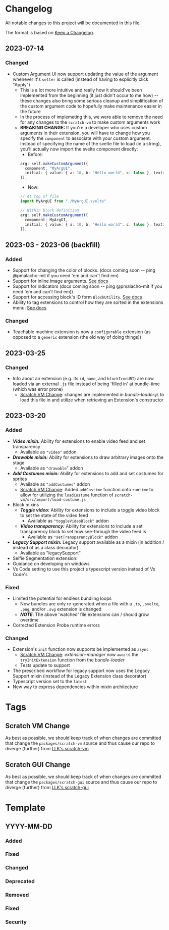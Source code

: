 # Changelog

All notable changes to this project will be documented in this file.

The format is based on [Keep a Changelog](https://keepachangelog.com/en/1.0.0/).

## 2023-07-14

### Changed
- Custom Argument UI now support updating the value of the argument whenever it's `setter` is called (instead of having to explicitly click "Apply")
  - This is a lot more intuitive and really how it should've been implemented from the beginning (it just didn't occur to me how) -- these changes also bring some serious cleanup and simplification of the custom argument code to hopefully make maintenance easier in the future
  - In the process of implemeting this, we were able to remove the need for any changes to the `scratch-vm` to make custom arguments work
  - **BREAKING CHANGE:** If you're a developer who uses custom arguments in their extension, you will have to change how you specify the `component` to associate with your custom argument. Instead of specifying the name of the svelte file to load (in a string), you'll actually now import the svelte component directly:
    - Before:
    ```ts
    arg: self.makeCustomArgument({
      component: "MyArgUI",
      initial: { value: { a: 10, b: "Hello world", c: false }, text: "[10, Hello world, false]", }
    }),
    ```
    - Now:
    ```ts
    // At top of file
    import MyArgUI from "./MyArgUI.svelte"

    // Within block definition 
    arg: self.makeCustomArgument({
      component: MyArgUI,
      initial: { value: { a: 10, b: "Hello world", c: false }, text: "[10, Hello world, false]", }
    }),
    ```

## 2023-03 - 2023-06 (backfill)

### Added
- Support for changing the color of blocks. (docs coming soon -- ping @pmalacho-mit if you need 'em and can't find em)
- Support for inline image arguments. [See docs](https://github.com/mitmedialab/prg-extension-boilerplate/tree/dev/extensions#adding-inline-images-to-the-text-of-blocks)
- Support for indicators (docs coming soon --  ping @pmalacho-mit if you need 'em and can't find em))
- Support for accessing block's ID form `BlockUtility`. [See docs](https://github.com/mitmedialab/prg-extension-boilerplate/tree/dev/extensions#block-id)
- Ability to tag extensions to control how they are sorted in the extensions menu: [See docs](https://github.com/mitmedialab/prg-extension-boilerplate/tree/dev/extensions#extension-menu-tags--categories)

### Changed

- Teachable machine extension is now a `configurable` extension (as opposed to a `generic` extension (the old way of doing things))

## 2023-03-25

### Changed

- Info about an extension (e.g. its `id`, `name`, and `blockIconURI`) are now loaded via an external `.js` file instead of being 'filled in' at bundle-time (which was error prone)
  - [Scratch VM Change](#scratch-vm-change): changes are implemented in _bundle-loader.js_ to load this file in and utilize when retrieving an Extension's constructor

## 2023-03-20

### Added

- **_Video mixin:_** Ability for extensions to enable video feed and set transparency 
  - Available as `"video"` addon
- **_Drawable mixin:_** Ability for extensions to draw arbitrary images onto the stage
  - Available as `"drawable`" addon
- **_Add Costumes mixin:_** Ability for extensions to add and set costumes for sprites
  - Available as `"addCostumes"` addon
  - [Scratch VM Change](#scratch-vm-change): Added `addCostime` function onto `runtime` to allow for utilizing the `loadCostume` function of `scratch-vm/src/import/load-costume.js`
- Block mixins
  - **_Toggle video:_** Ability for extensions to include a toggle video block to set the state of the video feed
    - Available as `"toggleVideoBlock"` addon
  - **_Video transparency:_** Ability for extensions to include a set transparency block to set how see-through the video feed is
    - Available as `"setTransparencyBlock"` addon
- **_Legacy Support mixin:_** Legacy support available as a mixin (in addition / instead of as a class decorator)
  - Available as "legacySupport"
- Selfie Segmentation extension:
- Guidance on developing on windows
- Vs Code setting to use this project's typescript version instead of Vs Code's

### Fixed

- Limited the potential for endless bundling loops
  - Now bundles are only re-generated when a file with a `.ts`, `.svelte`, `.png`, and/or `.svg` extension is changed
  - **_NOTE_**: The above 'watched' file extensions can / should grow overtime
- Corrected Extension Probe runtime errors

### Changed

- Extension's `init` function now supports be implemented as `async`
  - [Scratch VM Change](#scratch-vm-change): _extension-manager_ now `await`s the `tryInitExtension` function from the _bundle-loader_
  - Tests update to support
- The prescribed workflow for legacy support now uses the Legacy Support mixin (instead of the Legacy Extension class decorator)
- Typescript version set to the `latest`
- New way to express dependencies within mixin architecture

# Tags

## Scratch VM Change

As best as possible, we should keep track of when changes are committed that change the `packages/scratch-vm` source and thus cause our repo to diverge (further) from [LLK's scratch-vm](https://github.com/LLK/scratch-vm)

## Scratch GUI Change

As best as possible, we should keep track of when changes are committed that change the `packages/scratch-gui` source and thus cause our repo to diverge (further) from [LLK's scratch-gui](https://github.com/LLK/scratch-gui)

# Template

## YYYY-MM-DD

### Added

### Fixed

### Changed

### Deprecated

### Removed

### Fixed

### Security
